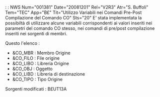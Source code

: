  :  : NWS Num="001381" Date="20081201" Rel="V2R3" Atr="S. Buffoli" Tem="TEC" App="B£" Tit="Utilizzo Variabili nei Comandi Pre-Post Compilazione del Comando CO" Sts="20"
E' stata implementata la possibiltà di utilizzare alcune variabili corrispondenti ai valori inseriti
nei parametri del comando CO stesso, nei comandi di pre/post compilazione inseriti nei sorgenti di membri.

Questo l'elenco : 
- &CO_MBR  :  Membro Origine
- &CO_FILO :  File origine
- &CO_LIBO :  Libreria Origine
- &CO_OBJ  :  Oggetto
- &CO_LIBD :  Libreria di destinazione
- &CO_TIPO :  Tipo Origine

Sorgenti modificati :  B£UT13A
